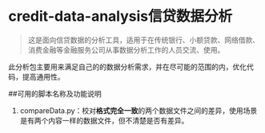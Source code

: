 # credit-data-analysis信贷数据分析
>这是面向信贷数据的分析工具，适用于在传统银行、小额贷款、网络借款、消费金融等金融服务公司从事数据分析工作的人员交流、使用。

此分析包主要用来满足自己的的数据分析需求，并在尽可能的范围的内，优化代码，提高通用性。

##可用的脚本名称及功能说明
1. compareData.py：校对**格式完全一致**的两个数据文件之间的差异，使用场景是有两个内容一样的数据文件，但不清楚是否有差异。
